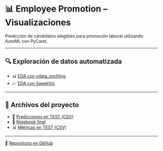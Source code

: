 # 📊 Employee Promotion – Visualizaciones

Predicción de candidatos elegibles para promoción laboral utilizando AutoML con PyCaret.

---

## 🔍 Exploración de datos automatizada

- 📊 [EDA con ydata_profiling](https://sunny419-hub.github.io/Employee-Promotion-ML/EDA_YDataProfiling.html)
- 📈 [EDA con SweetViz](https://sunny419-hub.github.io/Employee-Promotion-ML/EDA_SweetViz.html)

---

## 📂 Archivos del proyecto

- 📄 [Predicciones en TEST (CSV)](data/Predicciones_Test.csv)
- 📓 [Notebook final](notebooks/DS_C8_SC1_Formato_Reto_SSS.ipynb)
- 📊 [Métricas en TEST (CSV)](Metricas_Test.csv)

---

🔗 [Repositorio en GitHub](https://github.com/Sunny419-hub/Employee-Promotion-ML)
